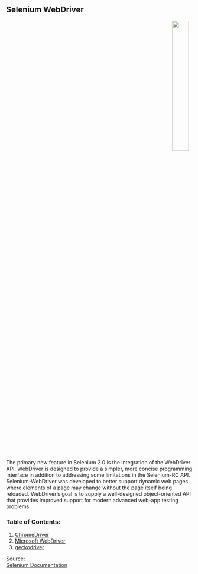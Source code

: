 ## Selenium WebDriver

<div align="right"> 
<img width="30%" height="30%" src="https://github.com/ikostan/ParaBankSeleniumAutomation/blob/master/images/chrome.png" hspace="10">
</div>

The primary new feature in Selenium 2.0 is the integration of the WebDriver API. WebDriver is designed to provide a simpler, more concise programming interface in addition to addressing some limitations in the Selenium-RC API. Selenium-WebDriver was developed to better support dynamic web pages where elements of a page may change without the page itself being reloaded. WebDriver’s goal is to supply a well-designed object-oriented API that provides improved support for modern advanced web-app testing problems.<br/>

### Table of Contents:<br/>
1. [ChromeDriver](https://github.com/ikostan/ParaBankSeleniumAutomation/tree/master/drivers/chrome)<br/>
2. [Microsoft WebDriver](https://github.com/ikostan/ParaBankSeleniumAutomation/tree/master/drivers/microsoft_edge)<br/>
3. [geckodriver](https://github.com/ikostan/ParaBankSeleniumAutomation/tree/master/drivers/mozilla_geckodriver)<br/>

Source:<br/>
[Selenium Documentation](https://www.seleniumhq.org/docs/03_webdriver.jsp)<br/>